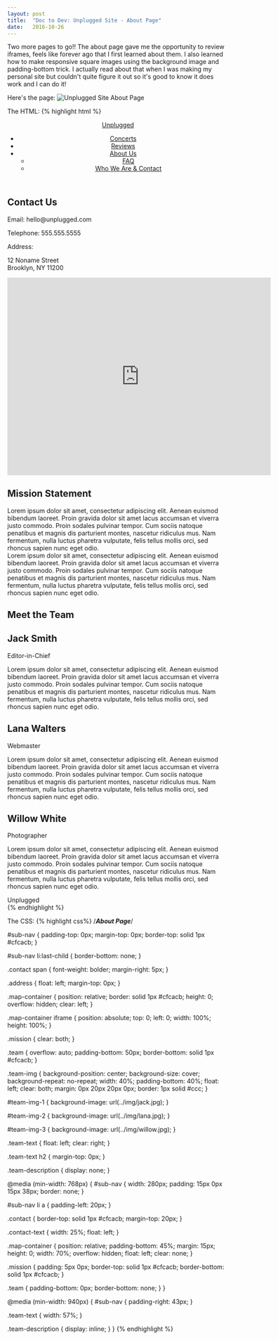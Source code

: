 ```yaml
---
layout: post
title:  "Doc to Dev: Unplugged Site - About Page"
date:   2016-10-26
---
```

Two more pages to go!! The about page gave me the opportunity to review iframes,
feels like forever ago that I first learned about them. I also learned how to make
responsive square images using the background image and padding-bottom trick.
I actually read about that when I was making my personal site but couldn't quite
figure it out so it's good to know it does work and I can do it!

Here's the page:
![Unplugged Site About Page](/assets/img/101616.png)

The HTML:
{% highlight html %}
<!--Header-->
  <header>
    <div id="logo"><a href="../index.html">Unplugged</div>
    <nav>
      <ul>
        <li><a href="../concerts/index.html"><i class="fa fa-music" aria-hidden="true"></i>
          Concerts</a></li>
        <li><a href="../reviews/index.html"><i class="fa fa-headphones" aria-hidden="true"></i>
          Reviews</a></li>
        <li><a class="active" href="../about/index.html"><i class="fa fa-users" aria-hidden="true"></i>
          About Us</a>
          <ul id="sub-nav">
            <li><a href="faq.html"><i class="fa fa-question-circle" aria-hidden="true"></i>
              FAQ</a></li>
            <li><a class="active" href="#">Who We Are &amp; Contact</a></li>
          </ul>
        </li>
      </ul>
    </nav>
  </header>
<!--Main Section-->
  <div class="main">
    <section class="contact">
      <div class="contact-text">
        <h1>Contact Us</h1>
        <p><span>Email: </span>hello@unplugged.com</p>
        <p><span>Telephone: </span>555.555.5555</p>
        <p class="address"><span>Address:</span></p>
        <p class="address">12 Noname Street<br>Brooklyn, NY 11200</p>
      </div>
      <div class="map-container">
        <iframe src="https://www.google.com/maps/embed?pb=!1m18!1m12!1m3!1d3027.0308819382885!2d-73.94617338443551!3d40.65124964926647!2m3!1f0!2f0!3f0!3m2!1i1024!2i768!4f13.1!3m3!1m2!1s0x89c25b6765431fb5%3A0x414c80d4281c999e!2s3523+Church+Ave%2C+Brooklyn%2C+NY+11203!5e0!3m2!1sen!2sus!4v1477531472086" width="600" height="450" frameborder="0" style="border:0" allowfullscreen></iframe>
      </div>
    </section>
    <section class="mission">
      <h1>Mission Statement</h1>
      <p>Lorem ipsum dolor sit amet, consectetur adipiscing elit. Aenean
        euismod bibendum laoreet. Proin gravida dolor sit amet lacus
        accumsan et viverra justo commodo. Proin sodales pulvinar tempor.
        Cum sociis natoque penatibus et magnis dis parturient montes,
        nascetur ridiculus mus. Nam fermentum, nulla luctus pharetra
        vulputate, felis tellus mollis orci, sed rhoncus sapien nunc eget
        odio.<br>Lorem ipsum dolor sit amet, consectetur adipiscing elit.
        Aenean euismod bibendum laoreet. Proin gravida dolor sit amet lacus
        accumsan et viverra justo commodo. Proin sodales pulvinar tempor.
        Cum sociis natoque penatibus et magnis dis parturient montes,
        nascetur ridiculus mus. Nam fermentum, nulla luctus pharetra
        vulputate, felis tellus mollis orci, sed rhoncus sapien nunc
        eget odio.
    </section>
    <section class="team">
      <h1>Meet the Team</h1>
      <div class="team-img" id="team-img-1"></div>
      <div class="team-text">
        <h2 class="team-name">Jack Smith</h2>
        <p class="team-title">Editor-in-Chief</p>
        <p class="team-description">Lorem ipsum dolor sit amet, consectetur adipiscing elit.
        Aenean euismod bibendum laoreet. Proin gravida dolor sit amet lacus
        accumsan et viverra justo commodo. Proin sodales pulvinar tempor.
        Cum sociis natoque penatibus et magnis dis parturient montes,
        nascetur ridiculus mus. Nam fermentum, nulla luctus pharetra
        vulputate, felis tellus mollis orci, sed rhoncus sapien nunc
        eget odio.</p>
      </div>
      <div class="team-img" id="team-img-2"></div>
      <div class="team-text">
        <h2 class="team-name">Lana Walters</h2>
        <p class="team-title">Webmaster</p>
        <p class="team-description">Lorem ipsum dolor sit amet, consectetur adipiscing elit.
        Aenean euismod bibendum laoreet. Proin gravida dolor sit amet lacus
        accumsan et viverra justo commodo. Proin sodales pulvinar tempor.
        Cum sociis natoque penatibus et magnis dis parturient montes,
        nascetur ridiculus mus. Nam fermentum, nulla luctus pharetra
        vulputate, felis tellus mollis orci, sed rhoncus sapien nunc
        eget odio.</p>
      </div>
      <div class="team-img" id="team-img-3"></div>
      <div class="team-text">
        <h2 class="team-name">Willow White</h2>
        <p class="team-title">Photographer</p>
        <p class="team-description">Lorem ipsum dolor sit amet, consectetur adipiscing elit.
        Aenean euismod bibendum laoreet. Proin gravida dolor sit amet lacus
        accumsan et viverra justo commodo. Proin sodales pulvinar tempor.
        Cum sociis natoque penatibus et magnis dis parturient montes,
        nascetur ridiculus mus. Nam fermentum, nulla luctus pharetra
        vulputate, felis tellus mollis orci, sed rhoncus sapien nunc
        eget odio.</p>
      </div>
    </section>
  </div>
<!--Footer-->
  <footer class="footer">
    <div id="footer-logo">Unplugged</div>
  </footer>
{% endhighlight %}

The CSS:
{% highlight css%}
/***About Page***/

#sub-nav {
  padding-top: 0px;
  margin-top: 0px;
  border-top: solid 1px #cfcacb;
}

#sub-nav li:last-child {
  border-bottom: none;
}

.contact span {
  font-weight: bolder;
  margin-right: 5px;
}

.address {
  float: left;
  margin-top: 0px;
}

.map-container {
  position: relative;
  border: solid 1px #cfcacb;
  height: 0;
  overflow: hidden;
  clear: left;
}

.map-container iframe {
  position: absolute;
  top: 0;
  left: 0;
  width: 100%;
  height: 100%;
}

.mission {
  clear: both;
}

.team {
  overflow: auto;
  padding-bottom: 50px;
  border-bottom: solid 1px #cfcacb;
}

.team-img {
  background-position: center;
  background-size: cover;
  background-repeat: no-repeat;
  width: 40%;
  padding-bottom: 40%;
  float: left;
  clear: both;
  margin: 0px 20px 20px 0px;
  border: 1px solid #ccc;
}

#team-img-1 {
  background-image: url(../img/jack.jpg);
}

#team-img-2 {
  background-image: url(../img/lana.jpg);
}

#team-img-3 {
  background-image: url(../img/willow.jpg);
}

.team-text {
  float: left;
  clear: right;
}

.team-text h2 {
  margin-top: 0px;
}

.team-description {
  display: none;
}

@media (min-width: 768px) {
  #sub-nav {
    width: 280px;
    padding: 15px 0px 15px 38px;
    border: none;
  }

  #sub-nav li a {
    padding-left: 20px;
  }

  .contact {
    border-top: solid 1px #cfcacb;
    margin-top: 20px;
  }

  .contact-text {
    width: 25%;
    float: left;
  }

  .map-container {
    position: relative;
    padding-bottom: 45%;
    margin: 15px;
    height: 0;
    width: 70%;
    overflow: hidden;
    float: left;
    clear: none;
  }

  .mission {
    padding: 5px 0px;
    border-top: solid 1px #cfcacb;
    border-bottom: solid 1px #cfcacb;
  }

  .team {
    padding-bottom: 0px;
    border-bottom: none;
  }
}

@media (min-width: 940px) {
  #sub-nav {
    padding-right: 43px;
  }

  .team-text {
    width: 57%;
  }

  .team-description {
    display: inline;
  }
}
{% endhighlight %}
